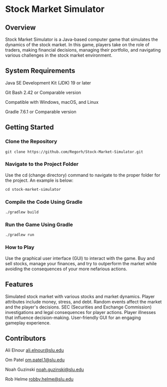 # Stock Market Simulator
## Overview
Stock Market Simulator is a Java-based computer game that simulates the dynamics of the stock market. In this game, players take on the role of traders, making financial decisions, managing their portfolio, and navigating various challenges in the stock market environment.

## System Requirements
Java SE Development Kit (JDK) 19 or later

Git Bash 2.42 or Comparable version

Compatible with Windows, macOS, and Linux

Gradle 7.6.1 or Comparable version
## Getting Started
### Clone the Repository
```
git clone https://github.com/Regorh/Stock-Market-Simulator.git
```
### Navigate to the Project Folder
Use the cd (change directory) command to navigate to the proper folder for the project. An example is below:
```
cd stock-market-simulator
```
### Compile the Code Using Gradle
```
./gradlew build
```
### Run the Game Using Gradle
```
./gradlew run
```
### How to Play
Use the graphical user interface (GUI) to interact with the game.
Buy and sell stocks, manage your finances, and try to outperform the market while avoiding the consequences of your more nefarious actions.
## Features
Simulated stock market with various stocks and market dynamics.
Player attributes include money, stress, and debt.
Random events affect the market and the player's decisions.
SEC (Securities and Exchange Commission) investigations and legal consequences for player actions.
Player illnesses that influence decision-making.
User-friendly GUI for an engaging gameplay experience.
## Contributors
Ali Elnour ali.elnour@slu.edu

Om Patel om.patel.1@slu.edu

Noah Guzinski noah.guzinski@slu.edu

Rob Helme robby.helme@slu.edu
